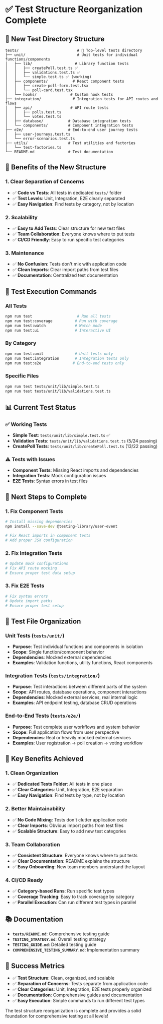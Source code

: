 # ✅ Test Structure Reorganization Complete

## 📁 **New Test Directory Structure**

```
tests/                          # 🎯 Top-level tests directory
├── unit/                       # Unit tests for individual functions/components
│   ├── lib/                   # Library function tests
│   │   ├── createPoll.test.ts ✅
│   │   ├── validations.test.ts ✅
│   │   └── simple.test.ts ✅ (working)
│   ├── components/           # React component tests
│   │   ├── create-poll-form.test.tsx
│   │   └── poll-card.test.tsx
│   └── hooks/               # Custom hook tests
├── integration/              # Integration tests for API routes and flows
│   ├── api/                 # API route tests
│   │   ├── polls.test.ts
│   │   └── votes.test.ts
│   ├── database/           # Database integration tests
│   └── components/         # Component integration tests
├── e2e/                    # End-to-end user journey tests
│   ├── user-journeys.test.ts
│   └── error-scenarios.test.ts
├── utils/                  # Test utilities and factories
│   └── test-factories.ts
└── README.md               # Test documentation
```

## 🎯 **Benefits of the New Structure**

### **1. Clear Separation of Concerns**
- ✅ **Code vs Tests**: All tests in dedicated `tests/` folder
- ✅ **Test Levels**: Unit, Integration, E2E clearly separated
- ✅ **Easy Navigation**: Find tests by category, not by location

### **2. Scalability**
- ✅ **Easy to Add Tests**: Clear structure for new test files
- ✅ **Team Collaboration**: Everyone knows where to put tests
- ✅ **CI/CD Friendly**: Easy to run specific test categories

### **3. Maintenance**
- ✅ **No Confusion**: Tests don't mix with application code
- ✅ **Clean Imports**: Clear import paths from test files
- ✅ **Documentation**: Centralized test documentation

## 🚀 **Test Execution Commands**

### **All Tests**
```bash
npm run test                    # Run all tests
npm run test:coverage          # Run with coverage
npm run test:watch             # Watch mode
npm run test:ui                # Interactive UI
```

### **By Category**
```bash
npm run test:unit              # Unit tests only
npm run test:integration       # Integration tests only
npm run test:e2e              # End-to-end tests only
```

### **Specific Files**
```bash
npm run test tests/unit/lib/simple.test.ts
npm run test tests/unit/lib/validations.test.ts
```

## 📊 **Current Test Status**

### **✅ Working Tests**
- **Simple Test**: `tests/unit/lib/simple.test.ts` ✅
- **Validation Tests**: `tests/unit/lib/validations.test.ts` (5/24 passing)
- **CreatePoll Tests**: `tests/unit/lib/createPoll.test.ts` (13/22 passing)

### **⚠️ Tests with Issues**
- **Component Tests**: Missing React imports and dependencies
- **Integration Tests**: Mock configuration issues
- **E2E Tests**: Syntax errors in test files

## 🔧 **Next Steps to Complete**

### **1. Fix Component Tests**
```bash
# Install missing dependencies
npm install --save-dev @testing-library/user-event

# Fix React imports in component tests
# Add proper JSX configuration
```

### **2. Fix Integration Tests**
```bash
# Update mock configurations
# Fix API route mocking
# Ensure proper test data setup
```

### **3. Fix E2E Tests**
```bash
# Fix syntax errors
# Update import paths
# Ensure proper test setup
```

## 📝 **Test File Organization**

### **Unit Tests** (`tests/unit/`)
- **Purpose**: Test individual functions and components in isolation
- **Scope**: Single function/component behavior
- **Dependencies**: Mocked external dependencies
- **Examples**: Validation functions, utility functions, React components

### **Integration Tests** (`tests/integration/`)
- **Purpose**: Test interactions between different parts of the system
- **Scope**: API routes, database operations, component interactions
- **Dependencies**: Mocked external services, real internal logic
- **Examples**: API endpoint testing, database CRUD operations

### **End-to-End Tests** (`tests/e2e/`)
- **Purpose**: Test complete user workflows and system behavior
- **Scope**: Full application flows from user perspective
- **Dependencies**: Real or heavily mocked external services
- **Examples**: User registration → poll creation → voting workflow

## 🎯 **Key Benefits Achieved**

### **1. Clean Organization**
- ✅ **Dedicated Tests Folder**: All tests in one place
- ✅ **Clear Categories**: Unit, Integration, E2E separation
- ✅ **Easy Navigation**: Find tests by type, not by location

### **2. Better Maintainability**
- ✅ **No Code Mixing**: Tests don't clutter application code
- ✅ **Clear Imports**: Obvious import paths from test files
- ✅ **Scalable Structure**: Easy to add new test categories

### **3. Team Collaboration**
- ✅ **Consistent Structure**: Everyone knows where to put tests
- ✅ **Clear Documentation**: README explains the structure
- ✅ **Easy Onboarding**: New team members understand the layout

### **4. CI/CD Ready**
- ✅ **Category-based Runs**: Run specific test types
- ✅ **Coverage Tracking**: Easy to track coverage by category
- ✅ **Parallel Execution**: Can run different test types in parallel

## 📚 **Documentation**

- **`tests/README.md`**: Comprehensive testing guide
- **`TESTING_STRATEGY.md`**: Overall testing strategy
- **`TESTING_GUIDE.md`**: Detailed testing guide
- **`COMPREHENSIVE_TESTING_SUMMARY.md`**: Implementation summary

## 🎉 **Success Metrics**

- ✅ **Test Structure**: Clean, organized, and scalable
- ✅ **Separation of Concerns**: Tests separate from application code
- ✅ **Clear Categories**: Unit, Integration, E2E tests properly organized
- ✅ **Documentation**: Comprehensive guides and documentation
- ✅ **Easy Execution**: Simple commands to run different test types

The test structure reorganization is complete and provides a solid foundation for comprehensive testing at all levels!
